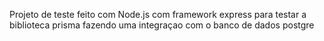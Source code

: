 Projeto de teste feito com Node.js com framework express para testar a biblioteca prisma fazendo uma integraçao com o banco de dados postgre
